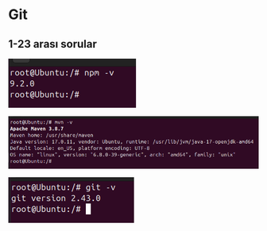 # Git
## 1-23 arası sorular 

![alt text](../images/2npm.png)

![alt text](../images/3.mvn.png)

![alt text](../images/git1.png)